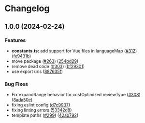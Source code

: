 # Changelog

## 1.0.0 (2024-02-24)


### Features

* **constants.ts:** add support for Vue files in languageMap ([#312](https://github.com/vital121/code-review-gpt/issues/312)) ([fe9431b](https://github.com/vital121/code-review-gpt/commit/fe9431becd2cd5debdf05d08c4b64ecb837f647d))
* move package ([#263](https://github.com/vital121/code-review-gpt/issues/263)) ([254bd29](https://github.com/vital121/code-review-gpt/commit/254bd29e2adaa047f47049952b960f52943cef32))
* remove dead code ([#303](https://github.com/vital121/code-review-gpt/issues/303)) ([bf29301](https://github.com/vital121/code-review-gpt/commit/bf29301c81230519d154b1f16180536fada46018))
* use export urls ([887635f](https://github.com/vital121/code-review-gpt/commit/887635fc493d5f72ab944707d66c6275687f3e8d))


### Bug Fixes

* Fix expandRange behavior for costOptimized reviewType ([#308](https://github.com/vital121/code-review-gpt/issues/308)) ([8ada50e](https://github.com/vital121/code-review-gpt/commit/8ada50e4f5129304330f98f4d9255304eabf21bb))
* fixing eslint config ([d7c9937](https://github.com/vital121/code-review-gpt/commit/d7c9937c1e062aa3416e35372b392da118ec2393))
* fixing linting errors ([53342d8](https://github.com/vital121/code-review-gpt/commit/53342d83b157796474dfd577a5e867c5b1ee41a7))
* template paths ([#299](https://github.com/vital121/code-review-gpt/issues/299)) ([42ab792](https://github.com/vital121/code-review-gpt/commit/42ab7929082590d4ab3b22ca2d90a85f433a5c9f))
